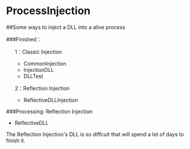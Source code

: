 # ProcessInjection

##Some ways to inject a DLL into a alive process

###Finished：
<ol>1：Classic Injection
	<ul>
  	<li>CommonInjection</li>
  	<li>InjectionDLL</li>
		<li>DLLTest</li>
		</ul>
</ol>
<ol>2：Reflection Injection
	<ul>
  	<li>ReflectiveDLLInjection</li>
		</ul>
</ol>
###Processing:
Reflection Injection
	<ul>
  	<li>ReflectiveDLL</li>
	</ul>
The Reflection Injection's DLL is so diffcult that will spend a lot of days to finish it.
